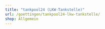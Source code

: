 ```yaml
---
title: "tankpool24 (LKW-Tankstelle)"
url: /goettingen/tankpool24-lkw-tankstelle/
shop: Allgemein
---
```


